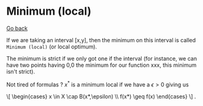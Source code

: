 # Minimum (local)

[Go back](..)

If we are taking an interval [x,y], then the minimum on this interval is called `Minimum (local)` (or local optimum).

The minimum is strict if we only got one if the interval <span class="tms">(for instance, we can have two points having 0,0 the minimum for our function xxx, this minimum isn't strict)</span>.

Not tired of formulas ? $x^*$ is a minimum local if we have a  $\epsilon > 0$ giving us

<span>
\[
\begin{cases}
x \in X \cap B(x*,\epsilon) \\
f(x*) \geq f(x)
\end{cases}
\]
</span>.

